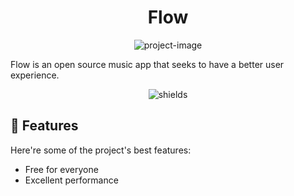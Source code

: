 <h1 align="center" id="title">Flow</h1>

<p align="center"><img src="https://socialify.git.ci/Glazzier/Flow/image?font=Source%20Code%20Pro&amp;forks=1&amp;issues=1&amp;language=1&amp;name=1&amp;owner=1&amp;pattern=Solid&amp;pulls=1&amp;stargazers=1&amp;theme=Auto" alt="project-image"></p>

<p id="description">Flow is an open source music app that seeks to have a better user experience.</p>

<p align="center"><img src="https://img.shields.io/github/repo-size/Glazzier/Flow" alt="shields"></p>

  
  
<h2>🧐 Features</h2>

Here're some of the project's best features:

*   Free for everyone
*   Excellent performance